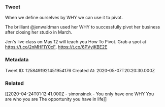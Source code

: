 ### Tweet
When we define ourselves by WHY we can use it to pivot. 

The brilliant @jenwaldman used her WHY to successfully pivot her business after closing her studio in March.

Jen's live class on May 12 will teach you How To Pivot. Grab a spot at https://t.co/2nMHFIY0cF. https://t.co/6PVyjKBE2E

### Metadata
Tweet ID: 1258491921451954176
Created At: 2020-05-07T20:20:30.000Z

### Related
[[2020-04-24T01:12:41.000Z - simonsinek - You only have one WHY You are who you are The opportunity you have in life]]

